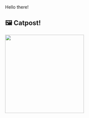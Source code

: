 Hello there!



## 🖼️ Catpost!

<sub>
    <img src="https://cdn2.thecatapi.com/images/66l.jpg" height="256">
</sub>

